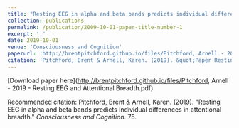 ```yaml
---
title: "Resting EEG in alpha and beta bands predicts individual differences in attentional breadth"
collection: publications
permalink: /publication/2009-10-01-paper-title-number-1
excerpt: '.'
date: 2019-10-01
venue: 'Consciousness and Cognition'
paperurl: 'http://brentpitchford.github.io/files/Pitchford, Arnell - 2019 - Resting EEG and Attentional Breadth.pdf'
citation: 'Pitchford, Brent & Arnell, Karen. (2019). &quot;Paper Resting EEG in alpha and beta bands predicts individual differences in attentional breadth.&quot; <i>Consciousness and Cognition</i>. 75.'
---
```


[Download paper here](http://brentpitchford.github.io/files/Pitchford, Arnell - 2019 - Resting EEG and Attentional Breadth.pdf)

Recommended citation: Pitchford, Brent & Arnell, Karen. (2019). &quot;Resting EEG in alpha and beta bands predicts individual differences in attentional breadth.&quot; <i>Consciousness and Cognition</i>. 75.

